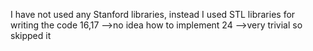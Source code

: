 I have not used any Stanford libraries, instead I used STL libraries for writing the code
16,17 -->no idea how to implement
24 -->very trivial so skipped it